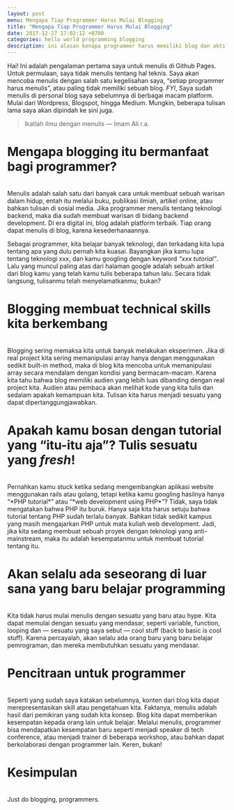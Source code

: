 ```yaml
---
layout: post
menu: Mengapa Tiap Programmer Harus Mulai Blogging
title: "Mengapa Tiap Programmer Harus Mulai Blogging"
date: 2017-12-27 17:02:12 +0700
categories: hello world programming blogging
description: ini alasan kenapa programmer harus memiliki blog dan aktif menulis.
---
```


Hai! Ini adalah pengalaman pertama saya untuk menulis di Github Pages. Untuk permulaan, saya tidak menulis tentang hal teknis. Saya akan mencoba menulis dengan salah satu kegelisahan saya, “setiap programmer harus menulis”, atau paling tidak memiliki sebuah blog. *FYI*, Saya sudah menulis di personal blog saya sebelumnya di berbagai macam platform. Mulai dari Wordpress, Blogspot, hingga Medium. Mungkin, beberapa tulisan lama saya akan dipindah ke sini juga.

> Ikatlah ilmu dengan menulis — Imam Ali r.a.

# Mengapa blogging itu bermanfaat bagi programmer?
<br />
Menulis adalah salah satu dari banyak cara untuk membuat sebuah warisan dalam hidup, entah itu melalui buku, publikasi ilmiah, artikel online, atau bahkan tulisan di sosial media. Jika programmer menulis tentang teknologi backend, maka dia sudah membuat warisan di bidang backend development. Di era digital ini, blog adalah platform terbaik. Tiap orang dapat menulis di blog, karena kesederhanaannya.

Sebagai programmer, kita belajar banyak teknologi, dan terkadang kita lupa tentang apa yang dulu pernah kita kuasai. Bayangkan jika kamu lupa tentang teknologi xxx, dan kamu googling dengan keyword *“xxx tutorial”*. Lalu yang muncul paling atas dari halaman google adalah sebuah artikel dari blog kamu yang telah kamu tulis beberapa tahun lalu. Secara tidak langsung, tulisanmu telah menyelamatkanmu, bukan?

# Blogging membuat technical skills kita berkembang
<br />
Blogging sering memaksa kita untuk banyak melakukan eksperimen. Jika di real project kita sering memanipulasi array hanya dengan menggunakan sedikit built-in method, maka di blog kita mencoba untuk memanipulasi array secara mendalam dengan kondisi yang bermacam-macam. Karena kita tahu bahwa blog memiliki audien yang lebih luas dibanding dengan real project kita. Audien atau pembaca akan melihat kode yang kita tulis dan sedalam apakah kemampuan kita. Tulisan kita harus menjadi sesuatu yang dapat dipertanggungjawabkan.

# Apakah kamu bosan dengan tutorial yang “itu-itu aja”? Tulis sesuatu yang *fresh*!
<br />
Pernahkan kamu stuck ketika sedang mengembangkan aplikasi website menggunakan rails atau golang, tetapi ketika kamu googling hasilnya hanya “*PHP tutorial*” atau “*web development using PHP*”? Tidak, saya tidak mengatakan bahwa PHP itu buruk. Hanya saja kita harus setuju bahwa tutorial tentang PHP sudah terlalu banyak. Bahkan tidak sedikit kampus yang masih mengajarkan PHP untuk mata kuliah web development. Jadi, jika kita sedang membuat sebuah proyek dengan teknologi yang anti-mainstream, maka itu adalah kesempatanmu untuk membuat tutorial tentang itu.

# Akan selalu ada seseorang di luar sana yang baru belajar programming
<br />
Kita tidak harus mulai menulis dengan sesuatu yang baru atau hype. Kita dapat memulai dengan sesuatu yang mendasar, seperti variable, function, looping dan — sesuatu yang saya sebut — cool stuff (back to basic is cool stuff). Karena percayalah, akan selalu ada orang baru yang baru belajar pemrograman, dan mereka membutuhkan sesuatu yang mendasar.

# Pencitraan untuk programmer
<br />
Seperti yang sudah saya katakan sebelumnya, konten dari blog kita dapat merepresentasikan skill atau pengetahuan kita. Faktanya, menulis adalah hasil dari pemikiran yang sudah kita konsep. Blog kita dapat memberikan kesempatan kepada orang lain untuk belajar. Melalui menulis, programmer bisa mendapatkan kesempatan baru seperti menjadi speaker di tech conference, atau menjadi trainer di beberapa workshop, atau bahkan dapat berkolaborasi dengan programmer lain. Keren, bukan!

# Kesimpulan
<br />
Just do blogging, programmers.
